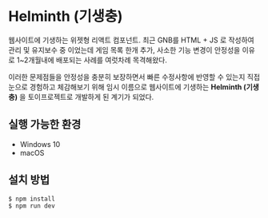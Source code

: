 
# Helminth (기생충)

웹사이트에 기생하는 위젯형 리액트 컴포넌트. 최근 GNB를 HTML + JS 로 작성하여 관리 및 유지보수 중 이었는데 게임 목록 한개 추가, 사소한 기능 변경이 안정성을 이유로 1~2개월내에 배포되는 사례를 여럿차례 목격해왔다.

이러한 문제점들을 안정성을 충분히 보장하면서 빠른 수정사항에 반영할 수 있는지 직접 눈으로 경험하고 체감해보기 위해 임시 이름으로 웹사이트에 기생하는 **Helminth (기생충)** 을 토이프로젝트로 개발하게 된 계기가 되었다.

## 실행 가능한 환경

- Windows 10
- macOS

## 설치 방법

``` shell
$ npm install
$ npm run dev
```
